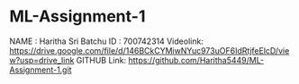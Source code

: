 # ML-Assignment-1
NAME : Haritha Sri Batchu
ID : 700742314
Videolink: https://drive.google.com/file/d/146BCkCYMiwNYuc973uOF6IdRtjfeElcD/view?usp=drive_link
GITHUB Link: https://github.com/Haritha5449/ML-Assignment-1.git

